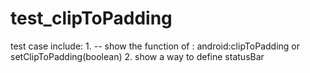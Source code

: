 # test_clipToPadding
test case  include: 1. -- show the function of : android:clipToPadding   or   setClipToPadding(boolean)
                    2.  show a way to define statusBar
